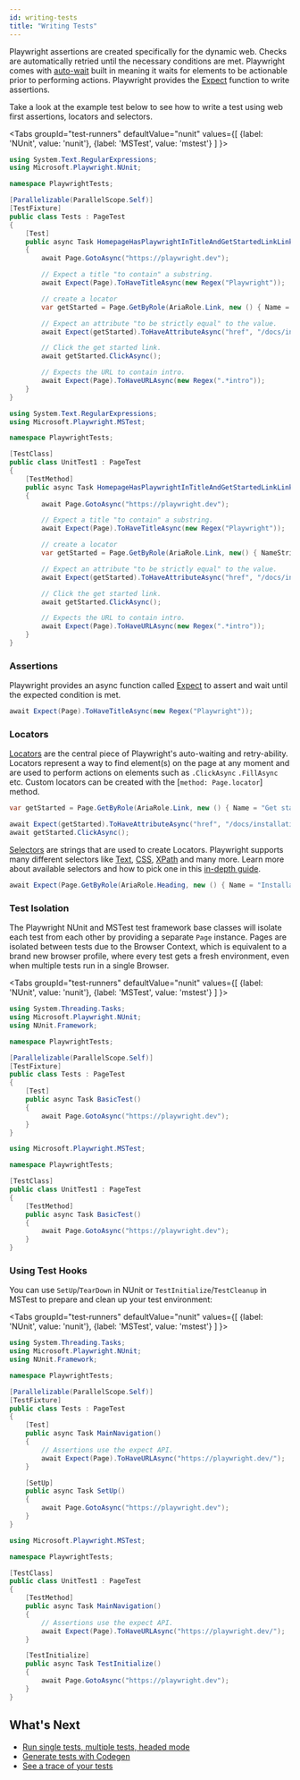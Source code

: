 ```yaml
---
id: writing-tests
title: "Writing Tests"
---
```


Playwright assertions are created specifically for the dynamic web. Checks are automatically retried until the necessary conditions are met. Playwright comes with [auto-wait](./actionability.md) built in meaning it waits for elements to be actionable prior to performing actions. Playwright provides the [Expect](./test-assertions) function to write assertions.

Take a look at the example test below to see how to write a test using web first assertions, locators and selectors.

<Tabs
  groupId="test-runners"
  defaultValue="nunit"
  values={[
    {label: 'NUnit', value: 'nunit'},
    {label: 'MSTest', value: 'mstest'}
  ]
}>
<TabItem value="nunit">

```csharp
using System.Text.RegularExpressions;
using Microsoft.Playwright.NUnit;

namespace PlaywrightTests;

[Parallelizable(ParallelScope.Self)]
[TestFixture]
public class Tests : PageTest
{
    [Test]
    public async Task HomepageHasPlaywrightInTitleAndGetStartedLinkLinkingtoTheIntroPage()
    {
        await Page.GotoAsync("https://playwright.dev");

        // Expect a title "to contain" a substring.
        await Expect(Page).ToHaveTitleAsync(new Regex("Playwright"));

        // create a locator
        var getStarted = Page.GetByRole(AriaRole.Link, new () { Name = "Get started" });

        // Expect an attribute "to be strictly equal" to the value.
        await Expect(getStarted).ToHaveAttributeAsync("href", "/docs/intro");

        // Click the get started link.
        await getStarted.ClickAsync();

        // Expects the URL to contain intro.
        await Expect(Page).ToHaveURLAsync(new Regex(".*intro"));
    }
}
```

</TabItem>
<TabItem value="mstest">

```csharp
using System.Text.RegularExpressions;
using Microsoft.Playwright.MSTest;

namespace PlaywrightTests;

[TestClass]
public class UnitTest1 : PageTest
{
    [TestMethod]
    public async Task HomepageHasPlaywrightInTitleAndGetStartedLinkLinkingtoTheIntroPage()
    {
        await Page.GotoAsync("https://playwright.dev");

        // Expect a title "to contain" a substring.
        await Expect(Page).ToHaveTitleAsync(new Regex("Playwright"));

        // create a locator
        var getStarted = Page.GetByRole(AriaRole.Link, new() { NameString = "Get started" });

        // Expect an attribute "to be strictly equal" to the value.
        await Expect(getStarted).ToHaveAttributeAsync("href", "/docs/intro");

        // Click the get started link.
        await getStarted.ClickAsync();

        // Expects the URL to contain intro.
        await Expect(Page).ToHaveURLAsync(new Regex(".*intro"));
    }
}
```

</TabItem>
</Tabs>

### Assertions

Playwright provides an async function called [Expect](./test-assertions) to assert and wait until the expected condition is met.

```csharp
await Expect(Page).ToHaveTitleAsync(new Regex("Playwright"));
```


### Locators

[Locators](./locators.md) are the central piece of Playwright's auto-waiting and retry-ability. Locators represent a way to find element(s) on the page at any moment and are used to perform actions on elements such as `.ClickAsync` `.FillAsync` etc. Custom locators can be created with the [`method: Page.locator`] method.

```csharp
var getStarted = Page.GetByRole(AriaRole.Link, new () { Name = "Get started" });

await Expect(getStarted).ToHaveAttributeAsync("href", "/docs/installation");
await getStarted.ClickAsync();
```

[Selectors](./selectors.md) are strings that are used to create Locators. Playwright supports many different selectors like [Text](./selectors.md#text-selector), [CSS](./selectors.md#css-selector), [XPath](./selectors.md#xpath-selectors) and many more. Learn more about available selectors and how to pick one in this [in-depth guide](./selectors.md).

```csharp
await Expect(Page.GetByRole(AriaRole.Heading, new () { Name = "Installation" })).ToBeVisibleAsync();
```


### Test Isolation

The Playwright NUnit and MSTest test framework base classes will isolate each test from each other by providing a separate `Page` instance. Pages are isolated between tests due to the Browser Context, which is equivalent to a brand new browser profile, where every test gets a fresh environment, even when multiple tests run in a single Browser.

<Tabs
  groupId="test-runners"
  defaultValue="nunit"
  values={[
    {label: 'NUnit', value: 'nunit'},
    {label: 'MSTest', value: 'mstest'}
  ]
}>
<TabItem value="nunit">

```csharp
using System.Threading.Tasks;
using Microsoft.Playwright.NUnit;
using NUnit.Framework;

namespace PlaywrightTests;

[Parallelizable(ParallelScope.Self)]
[TestFixture]
public class Tests : PageTest
{
    [Test]
    public async Task BasicTest()
    {
        await Page.GotoAsync("https://playwright.dev");
    }
}
```

</TabItem>
<TabItem value="mstest">

```csharp
using Microsoft.Playwright.MSTest;

namespace PlaywrightTests;

[TestClass]
public class UnitTest1 : PageTest
{
    [TestMethod]
    public async Task BasicTest()
    {
        await Page.GotoAsync("https://playwright.dev");
    }
}
```

</TabItem>
</Tabs>

### Using Test Hooks

You can use `SetUp`/`TearDown` in NUnit or `TestInitialize`/`TestCleanup` in MSTest to prepare and clean up your test environment:

<Tabs
  groupId="test-runners"
  defaultValue="nunit"
  values={[
    {label: 'NUnit', value: 'nunit'},
    {label: 'MSTest', value: 'mstest'}
  ]
}>
<TabItem value="nunit">

```csharp
using System.Threading.Tasks;
using Microsoft.Playwright.NUnit;
using NUnit.Framework;

namespace PlaywrightTests;

[Parallelizable(ParallelScope.Self)]
[TestFixture]
public class Tests : PageTest
{
    [Test]
    public async Task MainNavigation()
    {
        // Assertions use the expect API.
        await Expect(Page).ToHaveURLAsync("https://playwright.dev/");
    }

    [SetUp]
    public async Task SetUp()
    {
        await Page.GotoAsync("https://playwright.dev");
    }
}
```

</TabItem>
<TabItem value="mstest">

```csharp
using Microsoft.Playwright.MSTest;

namespace PlaywrightTests;

[TestClass]
public class UnitTest1 : PageTest
{
    [TestMethod]
    public async Task MainNavigation()
    {
        // Assertions use the expect API.
        await Expect(Page).ToHaveURLAsync("https://playwright.dev/");
    }

    [TestInitialize]
    public async Task TestInitialize()
    {
        await Page.GotoAsync("https://playwright.dev");
    }
}
```

</TabItem>
</Tabs>

## What's Next

- [Run single tests, multiple tests, headed mode](./running-tests.md)
- [Generate tests with Codegen](./codegen.md)
- [See a trace of your tests](./trace-viewer-intro.md)